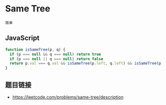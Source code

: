 # Same Tree
`简单`

## JavaScript
```javascript
function isSameTree(p, q) {
  if (p === null && q === null) return true
  if (p === null || q === null) return false
  return p.val === q.val && isSameTree(p.left, q.left) && isSameTree(p.right, q.right)
}
```

## 题目链接
* https://leetcode.com/problems/same-tree/description
